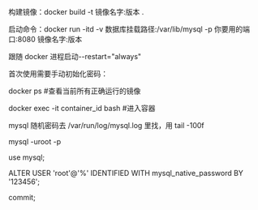 构建镜像：docker build -t 镜像名字:版本 .

启动命令：docker run -itd  -v 数据库挂载路径:/var/lib/mysql -p 你要用的端口:8080  镜像名字:版本

跟随 docker 进程启动--restart="always"

首次使用需要手动初始化密码：

docker ps    #查看当前所有正确运行的镜像

docker exec -it container_id bash  #进入容器

mysql 随机密码去 /var/run/log/mysql.log 里找，用 tail -100f

mysql -uroot -p

use mysql;

ALTER USER 'root'@'%' IDENTIFIED WITH mysql_native_password BY '123456'; 

commit;
